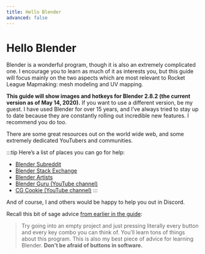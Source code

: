 ```yaml
---
title: Hello Blender
advanced: false
---
```

# Hello Blender

Blender is a wonderful program, though it is also an extremely complicated one. I encourage you to learn as much of it as interests you, but this guide will focus mainly on the two aspects which are most relevant to Rocket League Mapmaking: mesh modeling and UV mapping.

**This guide will show images and hotkeys for Blender 2.8.2 (the current version as of May 14, 2020).** If you want to use a different version, be my guest. I have used Blender for over 15 years, and I’ve always tried to stay up to date because they are constantly rolling out incredible new features. I recommend you do too.

There are some great resources out on the world wide web, and some extremely dedicated YouTubers and communities.

:::tip Here’s a list of places you can go for help:

* [Blender Subreddit](https://www.reddit.com/r/blender/)
* [Blender Stack Exchange](https://blender.stackexchange.com/)
* [Blender Artists](https://blenderartists.org/)
* [Blender Guru (YouTube channel)](https://www.youtube.com/channel/UCOKHwx1VCdgnxwbjyb9Iu1g)
* [CG Cookie (YouTube channel)](https://www.youtube.com/channel/UC9VayT7q3pQ7tdF-TG4Q0yQ)
:::

And of course, I and others would be happy to help you out in Discord.

Recall this bit of sage advice [from earlier in the guide](../../essential/udk_editor.md#general-advice):

> Try going into an empty project and just pressing literally every button and every key combo you can think of. You’ll learn tons of things about this program. This is also my best piece of advice for learning Blender.
**Don’t be afraid of buttons in software.**
